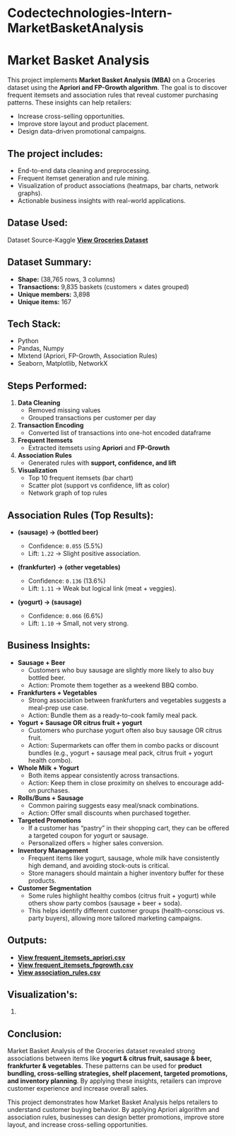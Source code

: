 # Codectechnologies-Intern-MarketBasketAnalysis
# Market Basket Analysis
This project implements **Market Basket Analysis (MBA)** on a Groceries dataset using the **Apriori and FP-Growth algorithm**.
The goal is to discover frequent itemsets and association rules that reveal customer purchasing patterns. 
These insights can help retailers:
* Increase cross-selling opportunities.
* Improve store layout and product placement.
* Design data-driven promotional campaigns.

## The project includes:
* End-to-end data cleaning and preprocessing.
* Frequent itemset generation and rule mining.
* Visualization of product associations (heatmaps, bar charts, network graphs).
* Actionable business insights with real-world applications.

## Datase Used:
Dataset Source-Kaggle
[**View Groceries Dataset**](https://github.com/khushi9179/Codectechnologies-Intern-MarketBasketAnalysis/blob/main/Groceries_dataset.csv.xlsx)

## Dataset Summary:
* **Shape:** (38,765 rows, 3 columns)
* **Transactions:** 9,835 baskets (customers × dates grouped)
* **Unique members:** 3,898
* **Unique items:** 167

## Tech Stack:
- Python  
- Pandas, Numpy  
- Mlxtend (Apriori, FP-Growth, Association Rules)  
- Seaborn, Matplotlib, NetworkX  

## Steps Performed:
1. **Data Cleaning**
   - Removed missing values  
   - Grouped transactions per customer per day  
2. **Transaction Encoding**
   - Converted list of transactions into one-hot encoded dataframe  
3. **Frequent Itemsets**
   - Extracted itemsets using **Apriori** and **FP-Growth**  
4. **Association Rules**
   - Generated rules with **support, confidence, and lift**  
5. **Visualization**
   - Top 10 frequent itemsets (bar chart)  
   - Scatter plot (support vs confidence, lift as color)  
   - Network graph of top rules  

## Association Rules (Top Results):
* **(sausage) → (bottled beer)**
  * Confidence: `0.055` (5.5%)
  * Lift: `1.22` → Slight positive association.

* **(frankfurter) → (other vegetables)**
  * Confidence: `0.136` (13.6%)
  * Lift: `1.11` → Weak but logical link (meat + veggies).

* **(yogurt) → (sausage)**
  * Confidence: `0.066` (6.6%)
  * Lift: `1.10` → Small, not very strong.

## Business Insights:
* **Sausage + Beer**  
   * Customers who buy sausage are slightly more likely to also buy bottled beer.
   * Action: Promote them together as a weekend BBQ combo.
* **Frankfurters + Vegetables** 
   * Strong association between frankfurters and vegetables suggests a meal-prep use case.
   * Action: Bundle them as a ready-to-cook family meal pack.
* **Yogurt + Sausage OR citrus fruit + yogurt** 
   * Customers who purchase yogurt often also buy sausage OR citrus fruit.
   * Action: Supermarkets can offer them in combo packs or discount bundles (e.g., yogurt + sausage meal pack, citrus fruit + yogurt health combo).
* **Whole Milk + Yogurt** 
   * Both items appear consistently across transactions.
   * Action: Keep them in close proximity on shelves to encourage add-on purchases.
* **Rolls/Buns + Sausage** 
   * Common pairing suggests easy meal/snack combinations.
   * Action: Offer small discounts when purchased together.
* **Targeted Promotions**
   * If a customer has “pastry” in their shopping cart, they can be offered a targeted coupon for yogurt or sausage.
   * Personalized offers = higher sales conversion.
* **Inventory Management**
   * Frequent items like yogurt, sausage, whole milk have consistently high demand, and avoiding stock-outs is critical.
   * Store managers should maintain a higher inventory buffer for these products.
* **Customer Segmentation**
   * Some rules highlight healthy combos (citrus fruit + yogurt) while others show party combos (sausage + beer + soda).
   * This helps identify different customer groups (health-conscious vs. party buyers), allowing more tailored marketing campaigns.

## Outputs:  
- [**View frequent_itemsets_apriori.csv**](https://github.com/khushi9179/Codectechnologies-Intern-MarketBasketAnalysis/blob/main/frequent_itemsets_apriori.csv)
- [**View frequent_itemsets_fpgrowth.csv**](https://github.com/khushi9179/Codectechnologies-Intern-MarketBasketAnalysis/blob/main/frequent_itemsets_fpgrowth.csv)
- [**View association_rules.csv**](https://github.com/khushi9179/Codectechnologies-Intern-MarketBasketAnalysis/blob/main/association_rules.csv) 

## Visualization's:
1.


## Conclusion:
Market Basket Analysis of the Groceries dataset revealed strong associations between items like **yogurt & citrus fruit, sausage & beer, frankfurter & vegetables**. These patterns can be used for **product bundling, cross-selling strategies, shelf placement, targeted promotions, and inventory planning**. By applying these insights, retailers can improve customer experience and increase overall sales.

This project demonstrates how Market Basket Analysis helps retailers to understand customer buying behavior. By applying Apriori algorithm and association rules, businesses can design better promotions, improve store layout, and increase cross-selling opportunities.
